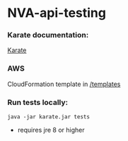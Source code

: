 # NVA-api-testing

### Karate documentation:

[Karate](https://github.com/intuit/karate)

### AWS

CloudFormation template in [/templates](https://github.com/BIBSYSDEV/NVA-api-testing/blob/develop/templates/api_test_deploy.yml)

### Run tests locally:

`java -jar karate.jar tests`
- requires jre 8 or higher
